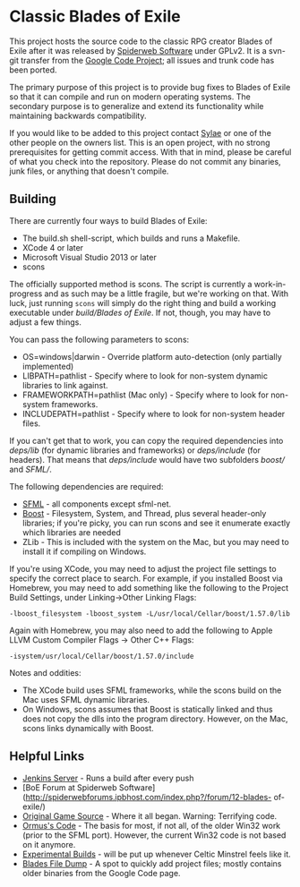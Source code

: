 Classic Blades of Exile
=======================

This project hosts the source code to the classic RPG creator Blades of
Exile after it was released
by [Spiderweb Software](http://www.spiderwebsoftware.com/) under GPLv2.
It is a svn-git transfer from the
[Google Code Project](http://code.google.com/p/openexile/); all issues
and trunk code has been ported.

The primary purpose of this project is to provide bug fixes to Blades of
Exile
so that it can compile and run on modern operating systems. The
secondary purpose is
to generalize and extend its functionality while maintaining backwards
compatibility.

If you would like to be added to this project contact
[Sylae](https://github.com/sylae)
or one of the other people on the owners list. This is an open project,
with no strong prerequisites
for getting commit access. With that in mind, please be careful of what
you check into the repository.
Please do not commit any binaries, junk files, or anything that doesn't
compile.

Building
--------

There are currently four ways to build Blades of Exile:

- The build.sh shell-script, which builds and runs a Makefile.
- XCode 4 or later
- Microsoft Visual Studio 2013 or later
- scons

The officially supported method is scons. The script is currently a work-in-progress and
as such may be a little fragile, but we're working on that. With luck, just running
`scons` will simply do the right thing and build a working executable under _build/Blades
of Exile_. If not, though, you may have to adjust a few things.

You can pass the following parameters to scons:

- OS=windows|darwin - Override platform auto-detection (only partially implemented)
- LIBPATH=pathlist - Specify where to look for non-system dynamic libraries to link
  against.
- FRAMEWORKPATH=pathlist (Mac only) - Specify where to look for non-system frameworks.
- INCLUDEPATH=pathlist - Specify where to look for non-system header files.

If you can't get that to work, you can copy the required dependencies into _deps/lib_ (for
dynamic libraries and frameworks) or _deps/include_ (for headers). That means that
_deps/include_ would have two subfolders _boost/_ and _SFML/_.

The following dependencies are required:

- [SFML](http://www.sfml-dev.org/) - all components except sfml-net.
- [Boost](http://www.boost.org/) - Filesystem, System, and Thread, plus several header-only
  libraries; if you're picky, you can run scons and see it enumerate exactly which
  libraries are needed
- ZLib - This is included with the system on the Mac, but you may need to install it if
  compiling on Windows.

If you're using XCode, you may need to adjust the project file settings to specify the
correct place to search. For example, if you installed Boost via Homebrew, you may need to
add something like the following to the Project Build Settings, under Linking->Other
Linking Flags:

    -lboost_filesystem -lboost_system -L/usr/local/Cellar/boost/1.57.0/lib

Again with Homebrew, you may also need to add the following to Apple LLVM Custom
Compiler Flags -> Other C++ Flags:

    -isystem/usr/local/Cellar/boost/1.57.0/include
    
Notes and oddities:

- The XCode build uses SFML frameworks, while the scons build on the Mac uses
  SFML dynamic libraries.
- On Windows, scons assumes that Boost is statically linked and thus does not copy
  the dlls into the program directory. However, on the Mac, scons links dynamically with
  Boost.

Helpful Links
-------------
* [Jenkins Server](http://te.calref.net:8080/) - Runs a build after
  every push
* [BoE Forum at Spiderweb
  Software](http://spiderwebforums.ipbhost.com/index.php?/forum/12-blades-
  of-exile/)
* [Original Game
  Source](http://www.spiderwebsoftware.com/blades/opensource.html) - Where
  it all began. Warning: Terrifying code.
* [Ormus's Code](http://info.wsisiz.edu.pl/~kowalsg0/) - The basis for
  most, if not all, of the older Win32 work (prior to the SFML port).
  However, the current Win32 code is not based on it anymore.
* [Experimental Builds](http://celmin.pwcsite.com/oboe/?C=M;O=D) - will be put
  up whenever Celtic Minstrel feels like it.
* [Blades File Dump](http://blades.calref.net/) - A spot to quickly add
  project files; mostly contains older binaries from the Google Code page.
